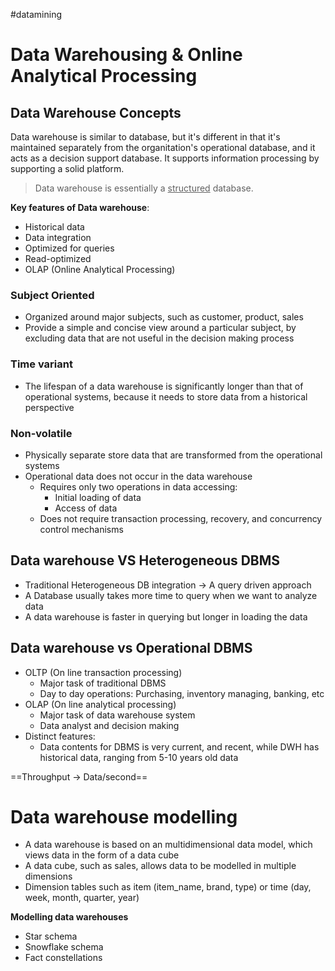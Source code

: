 #datamining 
# Data Warehousing & Online Analytical Processing

## Data Warehouse Concepts

Data warehouse is similar to database, but it's different in that it's maintained separately from the organitation's operational database, and it acts as a decision support database.
It supports information processing by supporting a solid platform.

> Data warehouse is essentially a <u>structured</u> database.

**Key features of Data warehouse**:
- Historical data
- Data integration
- Optimized for queries
- Read-optimized
- OLAP (Online Analytical Processing)


### Subject Oriented

- Organized around major subjects, such as customer, product, sales
- Provide a simple and concise view around a particular subject, by excluding data that are not useful in the decision making process


### Time variant

- The lifespan of a data warehouse is significantly longer than that of operational systems, because it needs to store data from a historical perspective


### Non-volatile

- Physically separate store data that are transformed from the operational systems
- Operational data does not occur in the data warehouse
	- Requires only two operations in data accessing:
		- Initial loading of data
		- Access of data
	- Does not require transaction processing, recovery, and concurrency control mechanisms




## Data warehouse VS Heterogeneous DBMS

- Traditional Heterogeneous DB integration -> A query driven approach
- A Database usually takes more time to query when we want to analyze data
- A data warehouse is faster in querying but longer in loading the data


## Data warehouse vs Operational DBMS

- OLTP (On line transaction processing)
	- Major task of traditional DBMS
	- Day to day operations: Purchasing, inventory managing, banking, etc
- OLAP (On line analytical processing)
	- Major task of data warehouse system
	- Data analyst and decision making
- Distinct features:
	- Data contents for DBMS is very current, and recent, while DWH has historical data, ranging from 5-10 years old data


==Throughput -> Data/second==


# Data warehouse modelling

- A data warehouse is based on an multidimensional data model, which views data in the form of a data cube
- A data cube, such as sales, allows data to be modelled in multiple dimensions
- Dimension tables such as item (item_name, brand, type) or time (day, week, month, quarter, year)


**Modelling data warehouses**
- Star schema
- Snowflake schema
- Fact constellations

